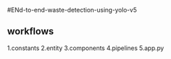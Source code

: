 #ENd-to-end-waste-detection-using-yolo-v5

## workflows

1.constants
2.entity
3.components
4.pipelines
5.app.py